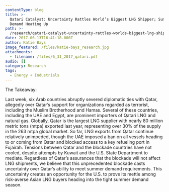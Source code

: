 ```yaml
---
contentType: blog
title: >-
  Qatari Catalyst: Uncertainty Rattles World’s Biggest LNG Shipper; Summer
  Demand Heating Up
path: >-
  /research/qatari-catalyst-uncertainty-rattles-worlds-biggest-lng-shipper-summer-demand-heating-up/
date: 2017-06-13T16:41:18.000Z
author: Katie Bays
image_featured: /files/katie-bays_research.jpg
attachments:
  - filename: /files/6_31_2017_qatari.pdf
audio: []
category: Research
tags:
  - Energy + Industrials
---
```

The Takeaway:

Last week, six Arab countries abruptly severed diplomatic ties with Qatar, allegedly over Qatar’s support for organizations regarded as terrorist, including the Muslim Brotherhood and Hamas. Several of these countries, including the UAE and Egypt, are prominent importers of Qatari LNG and natural gas. Globally, Qatar is the largest LNG supplier with nearly 80 million metric tons (mtpa) exported last year, representing over 30% of the supply in the 263 mtpa global market. So far, LNG exports from Qatar continue relatively unimpeded, though the UAE imposed a ban on all vessels heading to or coming from Qatar and blocked access to a key refueling port in Fujairah. Tensions between Qatar and the blockade countries have not cooled, despite attempts by Kuwait and the U.S. State Department to mediate. Regardless of Qatar’s assurances that the blockade will not affect LNG shipments, we believe that this unprecedented blockade casts uncertainty over Qatar’s ability to meet summer demand requirements. This uncertainty creates an opportunity for the U.S. to prove its mettle among risk-averse Asian LNG buyers heading into the tight summer demand season.
